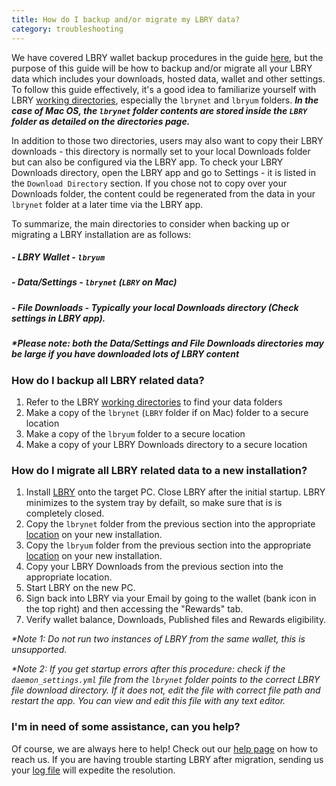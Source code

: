 ```yaml
---
title: How do I backup and/or migrate my LBRY data?
category: troubleshooting
---
```


We have covered LBRY wallet backup procedures in the guide [here](/faq/how-to-backup-wallet), but the purpose of this guide will be how to backup and/or migrate all your LBRY data which includes your downloads, hosted data, wallet and other settings. To follow this guide effectively, it's a good idea to familiarize yourself with LBRY [working directories](/faq/lbry-directories), especially the `lbrynet` and `lbryum` folders. ***In the case of Mac OS, the `lbrynet` folder contents are stored inside the `LBRY` folder as detailed on the directories page.***

In addition to those two directories, users may also want to copy their LBRY downloads - this directory is normally set to your local Downloads folder but can also be configured via the LBRY app.  To check your LBRY Downloads directory, open the LBRY app and go to Settings - it is listed in the `Download Directory` section.  If you chose not to copy over your Downloads folder, the content could be regenerated from the data in your `lbrynet` folder at a later time via the LBRY app.

To summarize, the main directories to consider when backing up or migrating a LBRY installation are as follows:
##### - LBRY Wallet - `lbryum`
##### - Data/Settings - `lbrynet` (`LBRY` on Mac)
##### - File Downloads - Typically your local Downloads directory (Check settings in LBRY app).

##### *\*Please note: both the Data/Settings and File Downloads directories may be large if you have downloaded lots of LBRY content*

### How do I backup all LBRY related data?

1. Refer to the LBRY [working directories](/faq/lbry-directories) to find your data folders
2. Make a copy of the `lbrynet` (`LBRY` folder if on Mac) folder to a secure location
3. Make a copy of the `lbryum` folder to a secure location
4. Make a copy of your LBRY Downloads directory to a secure location

### How do I migrate all LBRY related data to a new installation?

1. Install [LBRY](/get) onto the target PC. Close LBRY after the initial startup. LBRY minimizes to the system tray by defailt, so make sure that is is completely closed.
2. Copy the `lbrynet` folder from the previous section into the appropriate [location](/faq/lbry-directories) on your new installation.
3. Copy the `lbryum` folder from the previous section into the appropriate [location](/faq/lbry-directories) on your new installation.
4. Copy your LBRY Downloads from the previous section into the appropriate location.
5. Start LBRY on the new PC.
6. Sign back into LBRY via your Email by going to the wallet (bank icon in the top right) and then accessing the "Rewards" tab.
7. Verify wallet balance, Downloads, Published files and Rewards eligibility.

*\*Note 1: Do not run two instances of LBRY from the same wallet, this is unsupported.*

*\*Note 2: If you get startup errors after this procedure: check if the `daemon_settings.yml` file from the `lbrynet` folder points to the correct LBRY file download directory. If it does not, edit the file with correct file path and restart the app. You can view and edit this file with any text editor.*

### I'm in need of some assistance, can you help?

Of course, we are always here to help! Check out our [help page](/faq/how-to-report-bugs) on how to reach us.  If you are having trouble starting LBRY after migration, sending us your [log file](/faq/how-to-find-lbry-log-file) will expedite the resolution.
